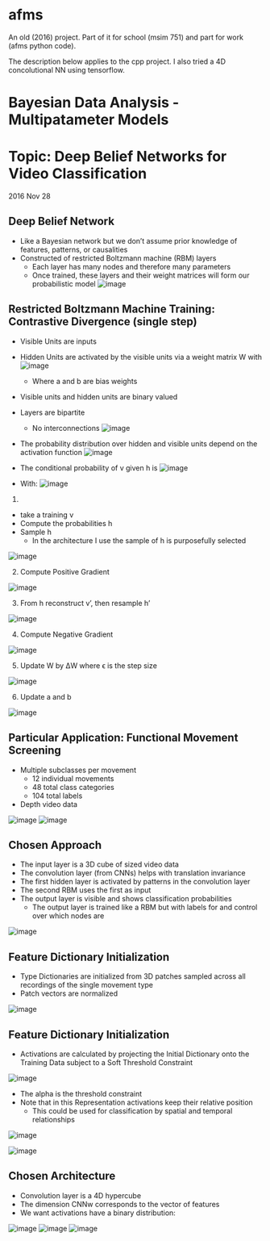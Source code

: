 # afms
An old (2016) project.  Part of it for school (msim 751) and part for work (afms python code).

The description below applies to the cpp project.  I also tried a 4D concolutional NN using tensorflow.

# Bayesian Data Analysis - Multipatameter Models
# Topic: Deep Belief Networks for Video Classification
2016 Nov 28
## Deep Belief Network
- Like a Bayesian network but we don’t assume prior knowledge of features, patterns, or causalities
- Constructed of restricted Boltzmann machine (RBM) layers
  - Each layer has many nodes and therefore many parameters
  - Once trained, these layers and their weight matrices will form our probabilistic model
![image](https://user-images.githubusercontent.com/56926839/162315889-33237a0b-1346-4002-80cb-f209a866ced4.png)

## Restricted Boltzmann Machine Training: Contrastive Divergence (single step)
- Visible Units are inputs
- Hidden Units are activated by the visible units via a weight matrix W with
![image](https://user-images.githubusercontent.com/56926839/162316330-224db8f8-418f-478a-a035-8c6a8ec7de30.png)
  - Where a and b are bias weights
- Visible units and hidden units are binary valued
- Layers are bipartite
  - No interconnections
![image](https://user-images.githubusercontent.com/56926839/162316694-e37b83dc-6481-4f3d-91b1-0e2b4414bbe8.png)

- The probability distribution over hidden and visible units depend on the activation function
![image](https://user-images.githubusercontent.com/56926839/162316988-d1d78ffd-44f8-4aa1-8018-5ad132070947.png)

- The conditional probability of v given h is
![image](https://user-images.githubusercontent.com/56926839/162317051-46688d8e-5982-4564-b8e1-4dbb8fb2ac79.png)

- With:
![image](https://user-images.githubusercontent.com/56926839/162317133-2d53cf0f-f419-420e-9989-a2b0b3c6a64d.png)

1) 
  - take a training v
  - Compute the probabilities h
  - Sample h
    - In the architecture I use the sample of h is purposefully selected
   
![image](https://user-images.githubusercontent.com/56926839/162317754-4989fad0-2d62-4c9c-a243-0a9b8512836a.png)

2) Compute Positive Gradient

![image](https://user-images.githubusercontent.com/56926839/162317890-f9a054f8-f221-48e8-b432-e3fd29c243d5.png)

3) From h reconstruct v’, then resample h’

![image](https://user-images.githubusercontent.com/56926839/162317989-ad62738f-8d54-4437-96af-54439a409bfa.png)

4) Compute Negative Gradient

![image](https://user-images.githubusercontent.com/56926839/162318102-487852e0-8b50-4e3e-9313-6ed51e31ac8f.png)

5) Update W by ΔW where ϵ is the step size

![image](https://user-images.githubusercontent.com/56926839/162318159-f0b6207c-463f-43aa-a02a-0dc3211f9a4c.png)

6) Update a and b

![image](https://user-images.githubusercontent.com/56926839/162318529-8664f53b-3daa-4b64-9f4b-fe108180252f.png)

## Particular Application: Functional Movement Screening
- Multiple subclasses per movement
  - 12 individual movements
  - 48 total class categories
  - 104 total labels
- Depth video data

![image](https://user-images.githubusercontent.com/56926839/162320719-73dcd101-1500-4d8b-8f9f-665e7165bdb8.png)
![image](https://user-images.githubusercontent.com/56926839/162320771-5e815c33-541d-44b6-bb56-70c8a4ab5fa3.png)

## Chosen Approach
- The input layer is a 3D cube of sized video data
- The convolution layer (from CNNs) helps with translation invariance 
- The first hidden layer is activated by patterns in the convolution layer
- The second RBM uses the first as input
- The output layer is visible and shows classification probabilities
  - The output layer is trained like a RBM but with labels for and control over which nodes are 
  
![image](https://user-images.githubusercontent.com/56926839/162323684-fb5d5291-dbfb-428c-b09a-5c0e3e504628.png)

## Feature Dictionary Initialization
- Type Dictionaries are initialized from 3D patches sampled across all recordings of the single movement type
- Patch vectors are normalized

![image](https://user-images.githubusercontent.com/56926839/162323771-5c889fd8-cd9c-435d-928e-adca5bf91c73.png)

## Feature Dictionary Initialization
- Activations are calculated by projecting the Initial Dictionary onto the Training Data subject to a Soft Threshold Constraint

![image](https://user-images.githubusercontent.com/56926839/162323913-7f23ac9a-4f56-4ed0-b5de-1732133e2aeb.png)

- The alpha is the threshold constraint
- Note that in this Representation activations keep their relative position
  - This could be used for classification by spatial and temporal relationships

![image](https://user-images.githubusercontent.com/56926839/162323947-393f2219-a6ab-4435-8abf-b03d621f35da.png)

![image](https://user-images.githubusercontent.com/56926839/162323991-2eff75c5-9d12-4137-a0ba-08db3718e633.png)


## Chosen Architecture
- Convolution layer is a 4D hypercube
- The dimension CNNw corresponds to the vector of features
- We want activations have a binary distribution:

![image](https://user-images.githubusercontent.com/56926839/162321215-79d64502-5ecc-4dc7-9460-06a8dddeaf87.png)
![image](https://user-images.githubusercontent.com/56926839/162321304-ce46f053-278d-4833-ae4a-41c811bf5e0b.png)
![image](https://user-images.githubusercontent.com/56926839/162321388-4f4e6a7d-dc32-4e7a-82f6-29c27949c49e.png)







